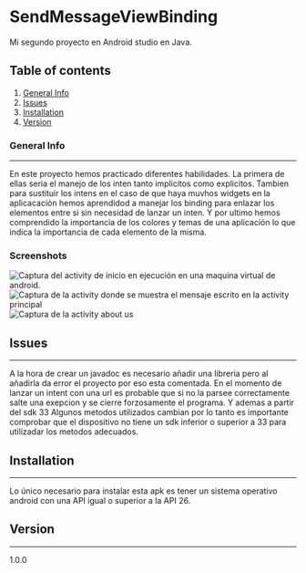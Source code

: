# SendMessageViewBinding
Mi segundo  proyecto en Android studio en Java.
## Table of contents
1. [General Info](#general-info)
2. [Issues](#issues)
3. [Installation](#installation)
4. [Version](#version)
### General Info
***
En este proyecto hemos practicado diferentes habilidades. La primera de ellas seria el manejo de los inten tanto implicitos como explicitos.
Tambien para sustituir los intens en el caso de que haya muvhos widgets en la aplicacación hemos aprendidod a manejar los binding para enlazar los elementos entre si sin necesidad de lanzar un inten.
Y por ultimo hemos comprendido la importancia de los colores y temas de una aplicación lo que indica la importancia de cada elemento de la misma.
### Screenshots
![Captura del activity de inicio en ejecución en una maquina virtual de android.](https://github.com/alexcarne/SendMessageViewBinding/tree/master/gradle/Capturas/SendMessageActivity.png)
![Captura de la activity donde se muestra el mensaje escrito en la activity principal](https://github.com/alexcarne/SendMessageViewBinding/tree/master/gradle/Capturas/ViewActivity.png)
![Captura de la activity about us](https://github.com/alexcarne/SendMessageViewBinding/tree/master/gradle/Capturas/AboutActivity.png)
## Issues
***
A la hora de crear un javadoc es necesario añadir una libreria  pero al añadirla da error el proyecto por eso esta comentada.
En el momento de lanzar un intent con una url es probable que si no la parsee correctamente salte una exepcion y se cierre forzosamente el programa.
Y ademas a partir del sdk 33 Algunos metodos utilizados cambian por lo tanto es importante comprobar que el dispositivo no tiene un sdk inferior o superior a 33 para utilizadar los metodos adecuados.
## Installation
***
Lo único necesario para instalar esta apk es tener un sistema operativo android con una API igual o superior a la API 26.
## Version
***
1.0.0

